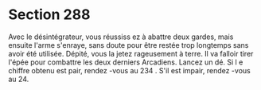 # Section 288

Avec le désintégrateur, vous réussiss ez à abattre deux gardes,
mais ensuite l'arme s'enraye, sans doute pour être restée trop
longtemps  sans avoir été utilisée. Dépité, vous la jetez
rageusement à terre. Il va falloir tirer l'épée pour combattre les
deux derniers Arcadiens. Lancez un dé. Si l e chiffre obtenu est
pair, rendez -vous au 234 . S'il est impair, rendez -vous au 24.